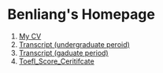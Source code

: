 # Benliang's Homepage
1. [My CV](https://cuteonion.github.io/cv/WangBenliang_CV.pdf)
2. [Transcript (undergraduate peroid)](https://cuteonion.github.io/cv/undergraduate_academic_record.pdf)
3. [Transcript  (gaduate period)](https://cuteonion.github.io/cv/graduate_academic_record.pdf)
4. [Toefl_Score_Ceritifcate](https://cuteonion.github.io/cv/Toefl_Certificate_WANG_Benliang.pdf)

